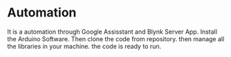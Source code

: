 # Automation
It is a automation through Google Assisstant and Blynk Server App.
Install  the Arduino Software.
Then clone the code from repository.
then manage all the libraries in your machine.
the code is ready to run.
